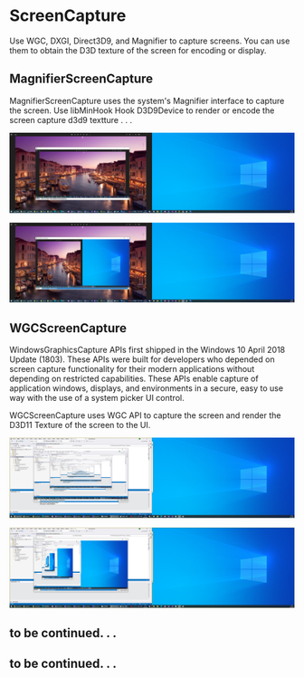 # ScreenCapture

Use WGC, DXGI, Direct3D9, and Magnifier to capture screens. 
You can use them to obtain the D3D texture of the screen for encoding or display.

## MagnifierScreenCapture
MagnifierScreenCapture uses the system's Magnifier interface to capture the screen.
Use libMinHook Hook D3D9Device to render or encode the screen capture d3d9 textture . . .

![ScreenShot1](Magnifier/ScreenShot/1.jpg)

![ScreenShot2](Magnifier/ScreenShot/2.jpg)

## WGCScreenCapture

WindowsGraphicsCapture APIs first shipped in the Windows 10 April 2018 Update (1803). These APIs were built for developers who depended on screen capture functionality for their modern applications without depending on restricted capabilities. These APIs enable capture of application windows, displays, and environments in a secure, easy to use way with the use of a system picker UI control.

WGCScreenCapture uses WGC API to capture the screen and render the D3D11 Texture of the screen to the UI.

![ScreenShot1](WGC/ScreenShot/1.jpg)

![ScreenShot2](WGC/ScreenShot/2.jpg)

## to be continued. . .

## to be continued. . .
